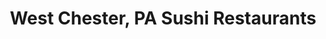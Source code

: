 ---
layout: city
title: West Chester, PA Sushi Restaurants
permalink: /pennsylvania/west-chester/
stateAbbr: PA
stateName: Pennsylvania
cityName: West Chester
---
